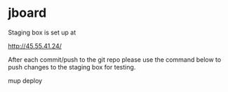 # jboard

Staging box is set up at 

http://45.55.41.24/

After each commit/push to the git repo please use the command below to push changes to the staging box for testing. 

mup deploy 
